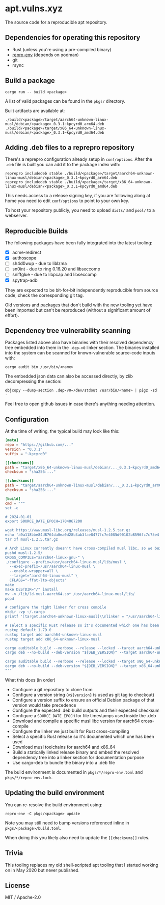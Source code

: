 # apt.vulns.xyz

The source code for a reproducible apt repository.

## Dependencies for operating this repository

- Rust (unless you're using a pre-compiled binary)
- [repro-env](https://github.com/kpcyrd/repro-env) (depends on podman)
- git
- rsync

## Build a package

```
cargo run -- build <package>
```

A list of valid packages can be found in the `pkgs/` directory.

Built artifacts are available at:

```
./build/<package>/target/aarch64-unknown-linux-musl/debian/<package>_0.3.1~kpcyrd0_arm64.deb
./build/<package>/target/x86_64-unknown-linux-musl/debian/<package>_0.3.1~kpcyrd0_amd64.deb
```

## Adding .deb files to a reprepro repository

There's a reprepro configuration already setup in `conf/options`. After the `.deb` file is built you can add it to the package index with:

```
reprepro includedeb stable ./build/<package>/target/aarch64-unknown-linux-musl/debian/<package>_0.3.1~kpcyrd0_arm64.deb
reprepro includedeb stable ./build/<package>/target/x86_64-unknown-linux-musl/debian/<package>_0.3.1~kpcyrd0_amd64.deb
```

This needs access to a release signing key, if you are following along at home you need to edit `conf/options` to point to your own key.

To host your repository publicly, you need to upload `dists/` and `pool/` to a webserver.

## Reproducible Builds

The following packages have been fully integrated into the latest tooling:

- [x] acme-redirect
- [x] authoscope
- [ ] sh4d0wup - due to liblzma
- [ ] sn0int - due to ring 0.16.20 and libseccomp
- [ ] sniffglue - due to libpcap and libseccomp
- [x] spytrap-adb

They are expected to be bit-for-bit independently reproducible from source code, check the corresponding git tag.

Old versions and packages that don't build with the new tooling yet have been imported but can't be reproduced (without a significant amount of effort).

## Dependency tree vulnerability scanning

Packages listed above also have binaries with their resolved dependency tree embedded into them in the `.dep-v0` linker section. The binaries installed into the system can be scanned for known-vulnerable source-code inputs with:

```
cargo audit bin /usr/bin/<name>
```

The embedded json data can also be accessed directly, by zlib decompressing the section:

```
objcopy --dump-section .dep-v0=/dev/stdout /usr/bin/<name> | pigz -zd -
```

Feel free to open github issues in case there's anything needing attention.

## Configuration

At the time of writing, the typical build may look like this:

```toml
[meta]
repo = "https://github.com/..."
version = "0.3.1"
suffix = "~kpcyrd0"

[[checksums]]
path = "target/x86_64-unknown-linux-musl/debian/..._0.3.1~kpcyrd0_amd64.deb"
checksum = "sha256:..."

[[checksums]]
path = "target/aarch64-unknown-linux-musl/debian/..._0.3.1~kpcyrd0_arm64.deb"
checksum = "sha256:..."

[build]
cmd = """
set -e

# 2024-01-01
export SOURCE_DATE_EPOCH=1704067200

wget https://www.musl-libc.org/releases/musl-1.2.5.tar.gz
echo 'a9a118bbe84d8764da0ea0d28b3ab3fae8477fc7e4085d90102b8596fc7c75e4  musl-1.2.5.tar.gz' | sha256sum -c -
tar xf musl-1.2.5.tar.gz

# Arch Linux currently doesn't have cross-compiled musl libc, so we build our own
pushd musl-1.2.5/
CROSS_COMPILE="aarch64-linux-gnu-" \
./configure --prefix=/usr/aarch64-linux-musl/lib/musl \
  --exec-prefix=/usr/aarch64-linux-musl \
  --enable-wrapper=all \
  --target="aarch64-linux-musl" \
  CFLAGS="-ffat-lto-objects"
make
make DESTDIR="/" install
mv -v /lib/ld-musl-aarch64.so* /usr/aarch64-linux-musl/lib/
popd

# configure the right linker for cross compile
mkdir -vp ~/.cargo
printf '[target.aarch64-unknown-linux-musl]\\nlinker = "/usr/aarch64-linux-musl/bin/musl-gcc"\\n' > ~/.cargo/config.toml

# select a specific Rust release so it's documented which one has been used
rustup default 1.79.0
rustup target add aarch64-unknown-linux-musl
rustup target add x86_64-unknown-linux-musl

cargo auditable build --verbose --release --locked --target aarch64-unknown-linux-musl
cargo deb --no-build --deb-version "${DEB_VERSION}" --target aarch64-unknown-linux-musl

cargo auditable build --verbose --release --locked --target x86_64-unknown-linux-musl
cargo deb --no-build --deb-version "${DEB_VERSION}" --target x86_64-unknown-linux-musl
"""
```

What this does (in order)

- Configure a git repository to clone from
- Configure a version string (`v${version}` is used as git tag to checkout)
- Configure a version suffix to ensure an official Debian package of that version would take precedence
- Configure the expected .deb build outputs and their expected checksum
- Configure a `SOURCE_DATE_EPOCH` for file timestamps used inside the .deb
- Download and compile a specific musl libc version for aarch64 cross-compile
- Configure the linker we just built for Rust cross-compiling
- Select a specific Rust release so it's documented which one has been used
- Download musl toolchains for aarch64 and x86_64
- Build a statically linked release binary and embed the resolved dependency tree into a linker section for documentation purpose
- Use cargo-deb to bundle the binary into a .deb file

The build environment is documented in `pkgs/*/repro-env.toml` and `pkgs/*/repro-env.lock`.

## Updating the build environment

You can re-resolve the build environment using:

```
repro-env -C pkgs/<package> update
```

Note you may still need to bump versions referenced inline in `pkgs/<package>/build.toml`.

When doing this you likely also need to update the `[[checksums]]` rules.

## Trivia

This tooling replaces my old shell-scripted apt tooling that I started working on in May 2020 but never published.

## License

MIT / Apache-2.0
